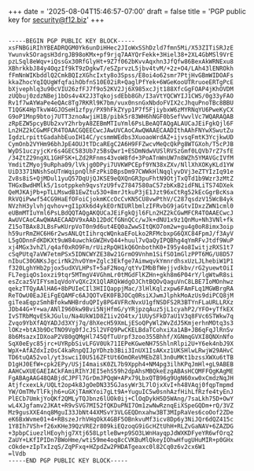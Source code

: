 +++
date = '2025-08-04T15:46:57-07:00'
draft = false
title = 'PGP public key for security@f12.biz'
+++

<code>
-----BEGIN PGP PUBLIC KEY BLOCK-----
xsFNBGiRIhYBEADRQGM0Yk6unDiHHec2JIoWxSShDzld7fmn5Mi/X53ZITiSRJzE
YwunvkSOragsH3drgJB98oKMx+pf9rjq7AAYQrFekk+3Hiel38+2XL4GbMSl9VrE
pzLSql8eWqv+iQssGx30RfGlyHt+9Z7f062bKvvAqxhn3JfQfw86BexAkWRNExu8
XBhrkkbJ84y4OqzIf9kT9zDgkwT/eSZprvzL5jbv4tvM/+2z+O4/LAh43lENROkh
fFmNnWIKbddlQ2CmkBQIzXGhcIxty8o3Spss/E8oi4o62smr7PtjHvGBmWIDOAFs
kkaZhocYqIQUgWfqfaihObfnS10E02iR+QaglPfYek+6WGeKooUTRruoeERTgPcE
bXjvephlq3u90cVIU26zfFJ7f9o52KV2Jj6X985xcJjt188XfcGgFOAP4jKhOVDM
zUQbuj0zdzNBej1bOs4v4X2J3TqkojsdEbb8Gh/I3aVtYQCWYIJ1CWS/0g33yFAO
Rv1f7wAYWaPe4eQAc8Tg7RKRl9K7bm/vux0nsnGxNbdoFVIX2cJhquPnoTBc8BBU
T1QGK4HpTkvW4GJOSeH1zfpy/PX9hFkZYyp1P7f5FjiybxW6zMYRNqYU6PweKyCX
G9oP1Mnp9btoj7UTT3znoAwjiH1B/pibk5r83WH6hNGF0bSefVwvlVc7WQARAQAB
zRpEZW5pcyBUb2xvY2hrbyA8ZEBmMTIuYml6PsLBeAQTAQgALAUCaJEiFgkQjl6F
Ln2HZ2kCGwMFCR4TOAACGQEECwcJAwUVCAoCAwQWAAECAADIthAAhFNYwXSwutZu
IgdzLrpittGadahbEuoIH14C/ycsmmWEdbs3XuoaoWrdAZ+ijvsqFmtK3YcjkwUD
CymOnb2VYHm96bhJpE4OUJtTDcaREgC2A6H9FFZwcvMeQcQkPg8WTGXoh/T5cPJB
WyDS1uczyjcKr6s4GEC583Ub7z5BsQwr1+ESDmNdwVUSlRVSzGmf0LQVb7rZ7sfE
/34ZtZ29ngXL1GHFSK+LZd2RFnms43voW8fd+3PoATnWnUW7n8WZh5YMAVGcIVfM
YmditZMyoj9uRpha09/lVkjg0DPyi7UVKWPCEpf9YN38xZXv/NllXhXOKyKLd1YW
UiD3371NNshSoUTnWqipnQlhFzPkiDBpsDm97CWWkHlNqqlyvDVj3eZTYIzIq91e
Zv8s8iS+QjMDul1yuQ57DqUjQJKSE9eQXQnGR3puFhtN9OtjTxQTd1b9Wzr3zMtZ
THGxBwdHMlk5/1sotppkeh9qvsYzU9fvZ7847580aC57zbKxB2idFNLiTS74DXek
QeMJKAjPb+pTLLMswdB1EwZtu53O+8mrJtkuP3jE1Jzt96xCtRg52kEcGgrBcKsa
RkVQiPwwf54CG9HaEfOFoiCjokmKCcOcCvKN5CU8vwPthV/C287qsdzV15WcB4yk
NVzhH3ylvhjqvhov+gI1pXk6d4ykEOrNIURlbmlzIFRvbG9jaGtvIDxzZWN1cml0
eUBmMTIuYml6PsLBdQQTAQgAKQUCaJEiFgkQjl6FLn2HZ2kCGwMFCR4TOAAECwcJ
AwUVCAoCAwQWAAECAADV9xAAb12DdCfGNnQCc/wJk+dNU1x9z1QnMu+Nh3VNl+fk
Z15oTBAx8JLBsFwKUrpVoT0n9d6ut4EQ0aZwwSItQKO7om2w+gu4g0oR8imx3oip
h59urRmZHC6H6r2wsANLQtIihrqcWQnkaEFoLko2RFMcbxpG6QXC84FpmJ/f3AyV
L5gODnnFdKDKXt9uW84uwchkGWZHvQ44+huul7vQaQyIPQBhg4qYmRFvJtdf9WuP
xj4MGx3vhZl/q4af0xRO9Fm/rUizRpQH1kQ6OnbothK0+I95y4o8IwitjzRXS1t7
cSqPUtq7aVW7etmPSx5IDNCWYZE38w21GrmO9Vnhm1SifSO1mGlzPPT6MG/U8D57
nIbuC30GNKsJgcirNk2hvOYm+Zglc3Ekfge7AimwqvkYmnrdhsxUzLJLhebiW1P1
f320LghYHb2pjox5udXVLHPsT+5aF2Noq/qtYvIMbBfWejjvdkbv/rG2yuewtOiI
FL7egiqOs1oxzi9tqr5MTmgV4VGhmLr0tMGdFlKZHn+gkh8m6P04rY/lgWtwR8si
esZcaz5VIFYsm1qVdoYvQXc2X1QlARQkWdgOJChtBQOvQaguVnC8LBE7IoMOnhwz
qekzTTQyAAlHA6+8bPUIeCIl3HIIQappjMac/3lHlKqlzxpw6FAmFLq1MGWBrgRA
ReTOwU0EaJEiFgEQAMFc6AJQOTvEK0FBJOCq0RsiXJwmJlphkMoAzUs9diPCQ8jM
giTeaEqpzSmhBfokwNHBrduQPIy8PG4VFRcNvxU1gfNSDFS2R3BTYnFLaURLLRXz
JDb44G+Y+wa/ANlI960kw9Bvi5NjHfmG/yYRjpzqAuz5jL1cyahP2/YFO+yTfkEX
IvSTRbMqvESkJGulu/Na4UkW1D8Z1iv2O4tx/1UUySFkD7aU1V3q8FVc6STWkw7q
Zvqo9YbXfAQYADJd3XYj7q/8hXecH59XmLjESoQPyWl2WvZdJ5KmjerhnMOtq3s3
lOKz+btA3b9DcTNO9Vg0fJcJSl2VFQ9PwCKELBdaTCohxiXa1AB+JB6qFqJlRnSv
8b6MsazxIDXoaP2V80gQMgHl745QfTuUrpf3zoo355Bhhf/XGNmqGVXI8QNXnNfo
SqX0eEyc85jrc+UYRpbSivLFGV0Uk71IEPeKGweNH75ShlnRlpi2U+Y6ek4nbJ9X
WpX+AfAZdxIzOsC4kaRnpQIJpYDhzb3Bii3InUX1IsAKxz1UKSHlwLRwjW29AHvC
TD6tuQA52vol/yt3swciI0U516ZFtUt6OmOReVMEbZ8l3n0uMKt1bzssXWXu6tTB
D1gHJ0EfW+cpk2EPy/USjI4maisK0ZL7b9Xpph4+NM4pg3ilhKPqJmHl+gL9ABEB
AAHCwXUEGAEIACkFAmiRIhYJEI5ehS59h2dpAhsMBQkeEzgABAsHCQMFFQgKAgME
FgABAgAAG48QABjdCJPFl7GrDmJPQqW+APx79LbxQTB96g9UgN60xw0xCmdzNqJH
AtjfcxexLk/UQLt2op4k8JgOeDN335GJasyWr3L7lOjxXvI+h48VAqj0fqpTmpmd
YW/OmTMvTlFkjh6+uGXjTAmKYoi7gLt9A+YuguIC5w0snhAzfHihLfRzfe4tyEnJ
PlECb7UmkjYoQKf2QMLyTQJbnz6lUOk0ij+ClOqDykH5D5WAng/7saLkh75D+OwY
wL4XJgfamv2JKAt+R9vSVG7MI52fQKDuPNI7Om1zwNwRznqEiXSpeGQDm+rQ/3VZ
Mz9gusXXE4nq8MguI33JbNt44XMSvY3VLGEQDnxahw3BT3MIpRaVes6coOof2ZDe
eK6BxWvme01+4+RBszeJrhVHqOkX4GBF5OBnkvuMf3icv8Dp6y3NiJQr6dQZ415c
1Y8Ih7VSh+f26xKHe39QzVRE2r809kiEQzoqG9iGcHZtUhH+RLZvGaNAV+6ZAZDG
+3pbpCiuezlHEoyhjg7Xtj658LptleBw+p9SO3LWnHayqpJdWXKDFyeYR6wfOrq2
ZaUY+LKfIPIDn7BWoHme/wti59me4oq8cCVKBuMlQkeyIOhwHfugUHuMIR+p0GHx
cOkde+zIpTxIzqS/ZqPFxq+HZpdZw2PHDATgeaxc0l82Cq0z6v2cx6W1
=lVdb
-----END PGP PUBLIC KEY BLOCK-----
</code>